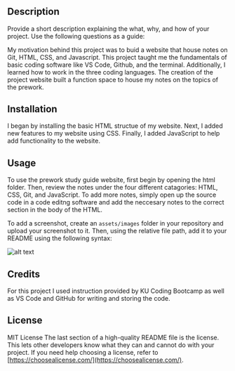 # <Prework-Study-Guide>

## Description

Provide a short description explaining the what, why, and how of your project. Use the following questions as a guide:

My motivation behind this project was to buid a website that house notes on Git, HTML, CSS, and Javascript. This project taught me the fundamentals of basic coding software like VS Code, Github, and the terminal. Additionally, I learned how to work in the three coding languages. The creation of the project website built a function space to house my notes on the topics of the prework.

## Installation

I began by installing the basic HTML structue of my website. Next, I added new features to my website using CSS. Finally, I added JavaScript to help add functionality to the website.

## Usage

To use the prework study guide website, first begin by opening the html folder. Then, review the notes under the four different catagories: HTML, CSS, Git, and JavaScript. To add more notes, simply open up the source code in a code editng software and add the neccesary notes to the correct section in the body of the HTML.

To add a screenshot, create an `assets/images` folder in your repository and upload your screenshot to it. Then, using the relative file path, add it to your README using the following syntax:

![alt text](assets/images/screenshot.png)

## Credits

For this project I used instruction provided by KU Coding Bootcamp as well as VS Code and GitHub for writing and storing the code.

## License
MIT License
The last section of a high-quality README file is the license. This lets other developers know what they can and cannot do with your project. If you need help choosing a license, refer to [https://choosealicense.com/](https://choosealicense.com/).